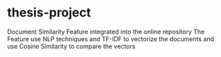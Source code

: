 # thesis-project

Document Similarity Feature integrated into the online repository
The Feature use NLP techniques and TF-IDF to vectorize the documents and use Cosine Similarity to compare the vectors
